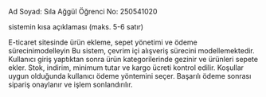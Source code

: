 Ad Soyad: Sıla Ağgül
Öğrenci No: 250541020

sistemin kısa açıklaması (maks. 5-6 satır)

E-ticaret sitesinde ürün ekleme, sepet yönetimi ve ödeme sürecinimodelleyin
Bu sistem, çevrim içi alışveriş sürecini modellemektedir.
Kullanıcı giriş yaptıktan sonra ürün kategorilerinde gezinir ve ürünleri sepete ekler.
Stok, indirim, minimum tutar ve kargo ücreti kontrol edilir.
Koşullar uygun olduğunda kullanıcı ödeme yöntemini seçer.
Başarılı ödeme sonrası sipariş onaylanır ve işlem sonlandırılır.
